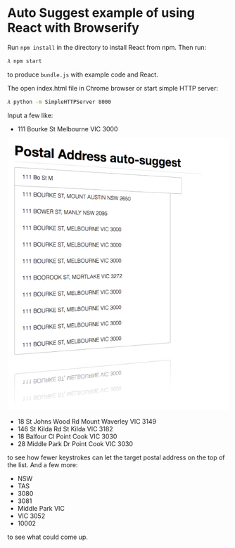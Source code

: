 # Auto Suggest example of using React with Browserify

Run `npm install` in the directory to install React from npm. Then run:

```sh
𝜆 npm start
```

to produce `bundle.js` with example code and React.

The open index.html file in Chrome browser or start simple HTTP server:

```sh
𝜆 python -m SimpleHTTPServer 8000
```

Input a few like:
 
- 111 Bourke St Melbourne VIC 3000

![alt text](https://raw.githubusercontent.com/TerrenceMiao/ReactJS/master/auto-suggest/Postal%20Address%20-%20111%20Bourke%20St.png "111 Bourke St Melbourne VIC 3000")

- 18 St Johns Wood Rd Mount Waverley VIC 3149 
- 146 St Kilda Rd St Kilda VIC 3182
- 18 Balfour Cl Point Cook VIC 3030
- 28 Middle Park Dr Point Cook VIC 3030

to see how fewer keystrokes can let the target postal address on the top of the list. And a few more:

- NSW
- TAS
- 3080
- 3081
- Middle Park VIC
- VIC 3052
- 10002

to see what could come up.